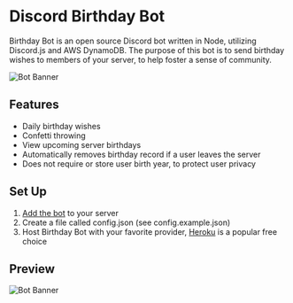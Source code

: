 # Discord Birthday Bot
Birthday Bot is an open source Discord bot written in Node, utilizing Discord.js and AWS DynamoDB. The purpose of this bot is to send birthday wishes to members of your server, to help foster a sense of community.

![Bot Banner](https://i.imgur.com/tppPUiE.png "Artist credit: https://dribbble.com/alena-kamaeva")

## Features
* Daily birthday wishes
* Confetti throwing
* View upcoming server birthdays
* Automatically removes birthday record if a user leaves the server
* Does not require or store user birth year, to protect user privacy

## Set Up
1. [Add the bot](https://discordpy.readthedocs.io/en/latest/discord.html) to your server
2. Create a file called config.json (see config.example.json)
3. Host Birthday Bot with your favorite provider, [Heroku](https://shiffman.net/a2z/bot-heroku/) is a popular free choice

## Preview
![Bot Banner](https://i.imgur.com/3fZZKEv.gif "Example")
